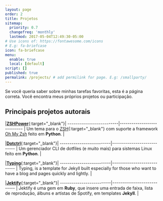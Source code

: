 ```yaml
---
layout: page
order: 2
title: Projetos
sitemap:
  priority: 0.7
  changefreq: 'monthly'
  lastmod: 2017-05-04T12:49:30-05:00
# Use icons of: https://fontawesome.com/icons
# E.g: fa-briefcase
icon: fa-briefcase
menu:
  enable: true
  local: [default]
script: []
published: true
permalink: /projects/ # add permilink for page. E.g: /smallparty/
---
```

 
Se você queria saber sobre minhas tarefas favoritas, esta é a página correta. Você encontra meus próprios projetos ou participação.

## Principais projetos autorais

|[**ZSHPower**](https://github.com/snakypy/zshpower){:target="_blank"}|
--------------------------|----------------------------
| Um tema para o [ZSH](http://zsh.org){:target="_blank"} com suporte a framework [Oh My Zsh](https://ohmyz.sh) feito em **Python**. |


|[**Dotctrl**](https://github.com/snakypy/dotctrl){:target="_blank"}|
--------------------------|----------------------------
| Um gerenciador CLI de dotfiles (e muito mais) para sistemas Linux feito em **Python**. |


|[**Typing**](https://github.com/williamcanin/typing-jekyll-template){:target="_blank"}|
--------------------------|----------------------------
| Typing, is a template for Jekyll built especially for those who want to have a blog and pages quickly and lightly. |


|[**Jektify**](https://jektify.github.io){:target="_blank"}|
--------------------------|----------------------------
| Jektify é uma gem em **Ruby**, que insere uma entrada de faixa, lista de reprodução, álbuns e artistas de Spotify, em templates **Jekyll**. |
